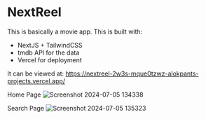 # NextReel

This is basically a movie app. This is built with:

- NextJS + TailwindCSS
- tmdb API for the data
- Vercel for deployment 

It can be viewed at:
https://nextreel-2w3s-mque0tzwz-alokpants-projects.vercel.app/

Home Page
![Screenshot 2024-07-05 134338](https://github.com/alokpant/nextreel/assets/6135761/680cf3cb-6eac-40d9-8592-b1b71e351d03)

Search Page
![Screenshot 2024-07-05 135323](https://github.com/alokpant/nextreel/assets/6135761/58a524be-9002-4f25-a9a5-3fdf3c70fb4b)
